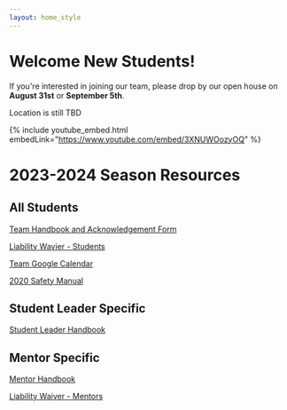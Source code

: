 ```yaml
---
layout: home_style
---
```


# Welcome New Students!

If you're interested in joining our team, please drop by our open house on **August 31st** or **September 5th**.

Location is still TBD

{% include youtube_embed.html embedLink="https://www.youtube.com/embed/3XNUWOozyOQ" %}

# 2023-2024 Season Resources

## All Students

[Team Handbook and Acknowledgement Form](assets/documents/RC_handbook_2023-2024_v1p0.pdf)

[Liability Wavier - Students](assets/documents/First-Robotics-Liability-Waiver-Students.pdf)

[Team Google Calendar](https://calendar.google.com/calendar/embed?src=frc1736%40gmail.com&ctz=America%2FChicago)

[2020 Safety Manual](https://www.firstinspires.org/sites/default/files/uploads/resource_library/frc/team-resources/safety/2020/2020-FIRST-Robotics-Competition-Safety-Manual.pdf)

## Student Leader Specific

[Student Leader Handbook](assets/documents/RC_student_leader_handbook_2023-2024_v1p0.pdf)

## Mentor Specific

[Mentor Handbook](assets/documents/RC_mentor_handbook_2022-2023_v1p0.pdf)

[Liability Waiver - Mentors](assets/documents/First-Robotics-Liability-Waiver-Mentors.pdf)
